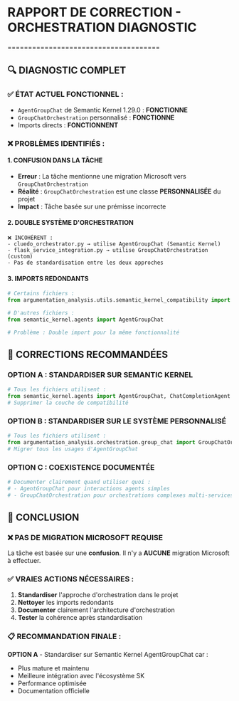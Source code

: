 # RAPPORT DE CORRECTION - ORCHESTRATION DIAGNOSTIC
=====================================

## 🔍 DIAGNOSTIC COMPLET

### ✅ ÉTAT ACTUEL FONCTIONNEL :
- `AgentGroupChat` de Semantic Kernel 1.29.0 : **FONCTIONNE**
- `GroupChatOrchestration` personnalisé : **FONCTIONNE** 
- Imports directs : **FONCTIONNENT**

### ❌ PROBLÈMES IDENTIFIÉS :

#### 1. CONFUSION DANS LA TÂCHE
- **Erreur** : La tâche mentionne une migration Microsoft vers `GroupChatOrchestration`
- **Réalité** : `GroupChatOrchestration` est une classe **PERSONNALISÉE** du projet
- **Impact** : Tâche basée sur une prémisse incorrecte

#### 2. DOUBLE SYSTÈME D'ORCHESTRATION
```
❌ INCOHÉRENT :
- cluedo_orchestrator.py → utilise AgentGroupChat (Semantic Kernel)
- flask_service_integration.py → utilise GroupChatOrchestration (custom)
- Pas de standardisation entre les deux approches
```

#### 3. IMPORTS REDONDANTS
```python
# Certains fichiers :
from argumentation_analysis.utils.semantic_kernel_compatibility import AgentGroupChat

# D'autres fichiers :
from semantic_kernel.agents import AgentGroupChat

# Problème : Double import pour la même fonctionnalité
```

## 🔧 CORRECTIONS RECOMMANDÉES

### OPTION A : STANDARDISER SUR SEMANTIC KERNEL
```python
# Tous les fichiers utilisent :
from semantic_kernel.agents import AgentGroupChat, ChatCompletionAgent
# Supprimer la couche de compatibilité
```

### OPTION B : STANDARDISER SUR LE SYSTÈME PERSONNALISÉ  
```python
# Tous les fichiers utilisent :
from argumentation_analysis.orchestration.group_chat import GroupChatOrchestration
# Migrer tous les usages d'AgentGroupChat
```

### OPTION C : COEXISTENCE DOCUMENTÉE
```python
# Documenter clairement quand utiliser quoi :
# - AgentGroupChat pour interactions agents simples
# - GroupChatOrchestration pour orchestrations complexes multi-services
```

## 🎯 CONCLUSION

### ❌ PAS DE MIGRATION MICROSOFT REQUISE
La tâche est basée sur une **confusion**. Il n'y a **AUCUNE** migration Microsoft à effectuer.

### ✅ VRAIES ACTIONS NÉCESSAIRES :
1. **Standardiser** l'approche d'orchestration dans le projet
2. **Nettoyer** les imports redondants  
3. **Documenter** clairement l'architecture d'orchestration
4. **Tester** la cohérence après standardisation

### 📋 RECOMMANDATION FINALE :
**OPTION A** - Standardiser sur Semantic Kernel AgentGroupChat car :
- Plus mature et maintenu
- Meilleure intégration avec l'écosystème SK
- Performance optimisée
- Documentation officielle